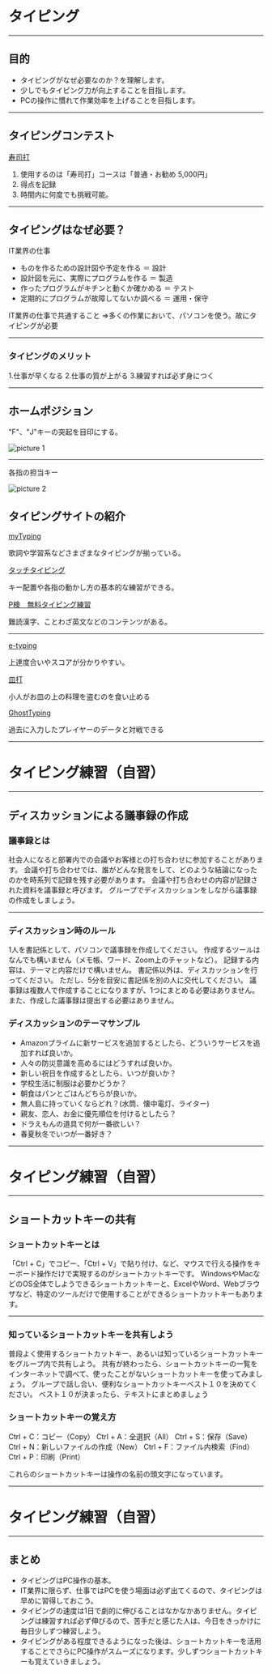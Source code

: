 # タイピング

---

## 目的

* タイピングがなぜ必要なのか？を理解します。
* 少しでもタイピング力が向上することを目指します。
* PCの操作に慣れて作業効率を上げることを目指します。

---

## タイピングコンテスト

[寿司打](http://typingx0.net/sushida/)

1. 使用するのは「寿司打」コースは「普通・お勧め 5,000円」
2. 得点を記録
3. 時間内に何度でも挑戦可能。

---

## タイピングはなぜ必要？

IT業界の仕事

* ものを作るための設計図や予定を作る ＝ 設計 
* 設計図を元に、実際にプログラムを作る ＝ 製造 
* 作ったプログラムがキチンと動くか確かめる ＝ テスト
* 定期的にプログラムが故障してないか調べる ＝ 運用・保守

IT業界の仕事で共通すること
⇒多くの作業において、パソコンを使う。故にタイピングが必要

---

### タイピングのメリット

1.仕事が早くなる
2.仕事の質が上がる
3.練習すれば必ず身につく

---

## ホームポジション

"F"、"J"キーの突起を目印にする。

![picture 1](/images/307f644fa9acf2c3fb6b370c95602093ee49aa2ffe0db1ed2c9d0836e02bffe3.png)  

---

各指の担当キー

![picture 2](/images/b543d9c14fb37d5a25429ec49a9c1ec93c6f63f8f9bb2c67d52a4779dfed5753.png)  

## タイピングサイトの紹介

[myTyping](https://typing.twi1.me)

歌詞や学習系などさまざまなタイピングが揃っている。

[タッチタイピング](http://azby.fmworld.net/usage/lesson/keyboard/typing/basic/roma.html#basic2)

キー配置や各指の動かし方の基本的な練習ができる。

[P検　無料タイピング練習](http://www.pken.com/tool/typing.html)

難読漢字、ことわざ英文などのコンテンツがある。

---

[e-typing](http://www.e-typing.ne.jp)

上達度合いやスコアが分かりやすい。
  
[皿打](http://neutralx0.net/sarada/play.html)

小人がお皿の上の料理を盗むのを食い止める

[GhostTyping](http://neutral.x0.com/home/ghost/)

過去に入力したプレイヤーのデータと対戦できる

---

# タイピング練習（自習）

---

## ディスカッションによる議事録の作成

### 議事録とは

社会人になると部署内での会議やお客様との打ち合わせに参加することがあります。
会議や打ち合わせでは、誰がどんな発言をして、どのような結論になったのかを時系列で記録を残す必要があります。
会議や打ち合わせの内容が記録された資料を議事録と呼びます。
グループでディスカッションをしながら議事録の作成をしましょう。

---

### ディスカッション時のルール

1人を書記係として、パソコンで議事録を作成してください。
作成するツールはなんでも構いません（メモ帳、ワード、Zoom上のチャットなど）。
記録する内容は、テーマと内容だけで構いません。
書記係以外は、ディスカッションを行ってください。
ただし、5分を目安に書記係を別の人に交代してください。
議事録は複数人で作成することになりますが、1つにまとめる必要はありません。
また、作成した議事録は提出する必要はありません。

### ディスカッションのテーマサンプル

* Amazonプライムに新サービスを追加するとしたら、どういうサービスを追加すれば良いか。
* 人々の防災意識を高めるにはどうすれば良いか。
* 新しい祝日を作成するとしたら、いつが良いか？
* 学校生活に制服は必要かどうか？
* 朝食はパンとごはんどちらが良いか。
* 無人島に持っていくならどれ？(水筒、懐中電灯、ライター)
* 親友、恋人、お金に優先順位を付けるとしたら？
* ドラえもんの道具で何が一番欲しい？
* 春夏秋冬でいつが一番好き？

---

# タイピング練習（自習）

---

## ショートカットキーの共有

### ショートカットキーとは

「Ctrl + C」でコピー、「Ctrl + V」で貼り付け、など、マウスで行える操作をキーボード操作だけで実現するのがショートカットキーです。
WindowsやMacなどのOS全体でしようできるショートカットキーと、ExcelやWord、Webブラウザなど、特定のツールだけで使用することができるショートカットキーもあります。

---

### 知っているショートカットキーを共有しよう

普段よく使用するショートカットキー、あるいは知っているショートカットキーをグループ内で共有しよう。
共有が終わったら、ショートカットキーの一覧をインターネットで調べて、使ったことがないショートカットキーを使ってみましょう。
グループで話し合い、便利なショートカットキーベスト１０を決めてください。
ベスト１０が決まったら、テキストにまとめましょう

### ショートカットキーの覚え方

Ctrl + C：コピー（Copy）
Ctrl + A：全選択（All）
Ctrl + S：保存（Save）
Ctrl + N：新しいファイルの作成（New）
Ctrl + F：ファイル内検索（Find）
Ctrl + P：印刷（Print）

これらのショートカットキーは操作の名前の頭文字になっています。

---

# タイピング練習（自習）

---

## まとめ

* タイピングはPC操作の基本。
* IT業界に限らず、仕事ではPCを使う場面は必ず出てくるので、タイピングは早めに習得しておこう。
* タイピングの速度は1日で劇的に伸びることはなかなかありません。タイピングは練習すれば必ず伸びるので、苦手だと感じた人は、今日をきっかけに毎日少しずつ練習しよう。
* タイピングがある程度できるようになった後は、ショートカットキーを活用することでさらにPC操作がスムーズになります。少しずつショートカットキーも覚えていきましょう。
